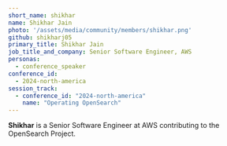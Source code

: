 ```yaml
---
short_name: shikhar
name: Shikhar Jain
photo: '/assets/media/community/members/shikhar.png'
github: shikharj05
primary_title: Shikhar Jain
job_title_and_company: Senior Software Engineer, AWS
personas: 
  - conference_speaker
conference_id: 
  - 2024-north-america
session_track: 
  - conference_id: "2024-north-america"
    name: "Operating OpenSearch"
---
```


**Shikhar** is a Senior Software Engineer at AWS contributing to the OpenSearch Project.
